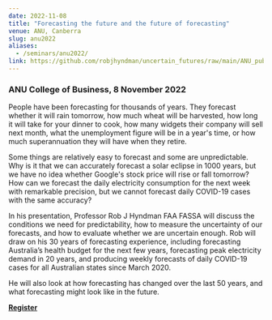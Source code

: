 ```yaml
---
date: 2022-11-08
title: "Forecasting the future and the future of forecasting"
venue: ANU, Canberra
slug: anu2022
aliases:
  - /seminars/anu2022/
link: https://github.com/robjhyndman/uncertain_futures/raw/main/ANU_public_lecture.pdf
---
```


### ANU College of Business, 8 November 2022

People have been forecasting for thousands of years. They forecast whether it will rain tomorrow, how much wheat will be harvested, how long it will take for your dinner to cook, how many widgets their company will sell next month, what the unemployment figure will be in a year's time, or how much superannuation they will have when they retire.

Some things are relatively easy to forecast and some are unpredictable. Why is it that we can accurately forecast a solar eclipse in 1000 years, but we have no idea whether Google's stock price will rise or fall tomorrow? How can we forecast the daily electricity consumption for the next week with remarkable precision, but we cannot forecast daily COVID-19 cases with the same accuracy?

In his presentation, Professor Rob J Hyndman FAA FASSA will discuss the conditions we need for predictability, how to measure the uncertainty of our forecasts, and how to evaluate whether we are uncertain enough. Rob will draw on his 30 years of forecasting experience, including forecasting Australia’s health budget for the next few years, forecasting peak electricity demand in 20 years, and producing weekly forecasts of daily COVID-19 cases for all Australian states since March 2020.

He will also look at how forecasting has changed over the last 50 years, and what forecasting might look like in the future.

[**Register**](https://www.eventbrite.com.au/e/forecasting-the-future-and-the-future-of-forecasting-tickets-427732508447)
